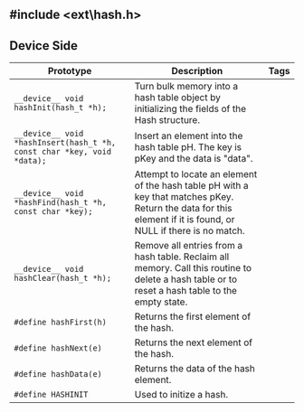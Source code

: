 ## #include <ext\hash.h>

## Device Side
Prototype | Description | Tags
--- | --- | :---:
```__device__ void hashInit(hash_t *h);``` | Turn bulk memory into a hash table object by initializing the fields of the Hash structure.
```__device__ void *hashInsert(hash_t *h, const char *key, void *data);``` | Insert an element into the hash table pH.  The key is pKey and the data is "data".
```__device__ void *hashFind(hash_t *h, const char *key);``` | Attempt to locate an element of the hash table pH with a key that matches pKey.  Return the data for this element if it is found, or NULL if there is no match.
```__device__ void hashClear(hash_t *h);``` | Remove all entries from a hash table.  Reclaim all memory. Call this routine to delete a hash table or to reset a hash table to the empty state.
```#define hashFirst(h)``` | Returns the first element of the hash.
```#define hashNext(e)``` | Returns the next element of the hash.
```#define hashData(e)``` | Returns the data of the hash element.
```#define HASHINIT``` | Used to initize a hash.
